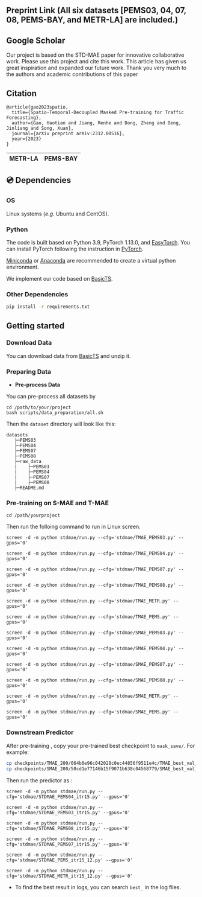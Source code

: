 


## Preprint Link (All six datasets [PEMS03, 04, 07, 08, PEMS-BAY, and METR-LA] are included.)

## Google Scholar
Our project is based on the STD-MAE paper for innovative collaborative work. 
Please use this project and cite this work. This article has given us great inspiration and expanded our future work. 
Thank you very much to the authors and academic contributions of this paper
## Citation
```
@article{gao2023spatio,
  title={Spatio-Temporal-Decoupled Masked Pre-training for Traffic Forecasting},
  author={Gao, Haotian and Jiang, Renhe and Dong, Zheng and Deng, Jinliang and Song, Xuan},
  journal={arXiv preprint arXiv:2312.00516},
  year={2023}
}
```


METR-LA             |  PEMS-BAY
:-------------------------:|:-------------------------:

## 💿 Dependencies

### OS

Linux systems (*e.g.* Ubuntu and CentOS). 

### Python

The code is built based on Python 3.9, PyTorch 1.13.0, and [EasyTorch](https://github.com/cnstark/easytorch).
You can install PyTorch following the instruction in [PyTorch](https://pytorch.org/get-started/locally/). 

[Miniconda](https://docs.conda.io/en/latest/miniconda.html) or [Anaconda](https://www.anaconda.com/) are recommended to create a virtual python environment.

We implement our code based on [BasicTS](https://github.com/zezhishao/BasicTS/tree/master).

### Other Dependencies

```bash
pip install -r requirements.txt
```



## Getting started

### Download Data

You can download data from [BasicTS](https://github.com/zezhishao/BasicTS/tree/master) and unzip it.

### Preparing Data


- **Pre-process Data**

You can pre-process all datasets by


    cd /path/to/your/project
    bash scripts/data_preparation/all.sh

Then the `dataset` directory will look like this:

```text
datasets
   ├─PEMS03
   ├─PEMS04
   ├─PEMS07
   ├─PEMS08
   ├─raw_data
   |    ├─PEMS03
   |    ├─PEMS04
   |    ├─PEMS07
   |    ├─PEMS08
   ├─README.md
```

### Pre-training on S-MAE and T-MAE

```
cd /path/yourproject
```

Then run the folloing command to run in Linux screen.

```
screen -d -m python stdmae/run.py --cfg='stdmae/TMAE_PEMS03.py' --gpus='0' 

screen -d -m python stdmae/run.py --cfg='stdmae/TMAE_PEMS04.py' --gpus='0'

screen -d -m python stdmae/run.py --cfg='stdmae/TMAE_PEMS07.py' --gpus='0' 

screen -d -m python stdmae/run.py --cfg='stdmae/TMAE_PEMS08.py' --gpus='0'

screen -d -m python stdmae/run.py --cfg='stdmae/TMAE_METR.py' --gpus='0' 

screen -d -m python stdmae/run.py --cfg='stdmae/TMAE_PEMS.py' --gpus='0'

screen -d -m python stdmae/run.py --cfg='stdmae/SMAE_PEMS03.py' --gpus='0' 

screen -d -m python stdmae/run.py --cfg='stdmae/SMAE_PEMS04.py' --gpus='0'

screen -d -m python stdmae/run.py --cfg='stdmae/SMAE_PEMS07.py' --gpus='0' 

screen -d -m python stdmae/run.py --cfg='stdmae/SMAE_PEMS08.py' --gpus='0'

screen -d -m python stdmae/run.py --cfg='stdmae/SMAE_METR.py' --gpus='0' 

screen -d -m python stdmae/run.py --cfg='stdmae/SMAE_PEMS.py' --gpus='0'
```



### Downstream Predictor

After pre-training , copy your pre-trained best checkpoint to `mask_save/`.
For example:



```bash
cp checkpoints/TMAE_200/064b0e96c042028c0ec44856f9511e4c/TMAE_best_val_MAE.pt mask_save/TMAE_PEMS04_864.pt
cp checkpoints/SMAE_200/50cd1e77146b15f9071b638c04568779/SMAE_best_val_MAE.pt mask_save/SMAE_PEMS04_864.pt
```

Then run the predictor as :

```
screen -d -m python stdmae/run.py --cfg='stdmae/STDMAE_PEMS04_itr15.py' --gpus='0' 

screen -d -m python stdmae/run.py --cfg='stdmae/STDMAE_PEMS03_itr15.py' --gpus='0' 

screen -d -m python stdmae/run.py --cfg='stdmae/STDMAE_PEMS08_itr15.py' --gpus='0'

screen -d -m python stdmae/run.py --cfg='stdmae/STDMAE_PEMS07_itr15.py' --gpus='0' 

screen -d -m python stdmae/run.py --cfg='stdmae/STDMAE_PEMS_itr15_12.py' --gpus='0' 

screen -d -m python stdmae/run.py --cfg='stdmae/STDMAE_METR_itr15_12.py' --gpus='0' 

```



* To find the best result in logs, you can search `best_` in the log files.



